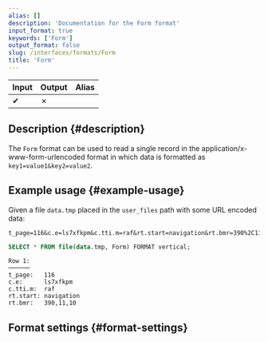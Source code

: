 ```yaml
---
alias: []
description: 'Documentation for the Form format'
input_format: true
keywords: ['Form']
output_format: false
slug: /interfaces/formats/Form
title: 'Form'
---
```


| Input | Output | Alias |
|-------|--------|-------|
| ✔     | ✗      |       |

## Description {#description}

The `Form` format can be used to read a single record in the application/x-www-form-urlencoded format
in which data is formatted as `key1=value1&key2=value2`.

## Example usage {#example-usage}

Given a file `data.tmp` placed in the `user_files` path with some URL encoded data:

```text title="data.tmp"
t_page=116&c.e=ls7xfkpm&c.tti.m=raf&rt.start=navigation&rt.bmr=390%2C11%2C10
```

```sql title="Query"
SELECT * FROM file(data.tmp, Form) FORMAT vertical;
```

```response title="Response"
Row 1:
──────
t_page:   116
c.e:      ls7xfkpm
c.tti.m:  raf
rt.start: navigation
rt.bmr:   390,11,10
```

## Format settings {#format-settings}
